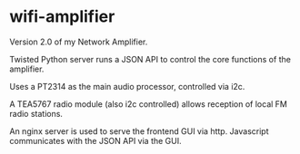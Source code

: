 # wifi-amplifier
Version 2.0 of my Network Amplifier.

Twisted Python server runs a JSON API to control the core functions of the amplifier.

Uses a PT2314 as the main audio processor, controlled via i2c.

A TEA5767 radio module (also i2c controlled) allows reception of local FM radio stations.

An nginx server is used to serve the frontend GUI via http. Javascript communicates with the JSON API via the GUI.
